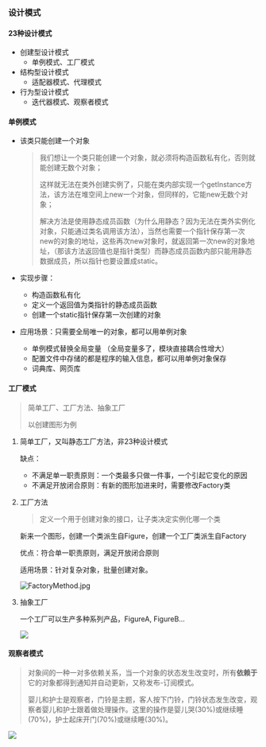 ### 设计模式

#### 23种设计模式

+ 创建型设计模式
  + 单例模式、工厂模式
+ 结构型设计模式
  + 适配器模式、代理模式
+ 行为型设计模式
  + 迭代器模式、观察者模式

#### 单例模式

+ 该类只能创建一个对象

  > 我们想让一个类只能创建一个对象，就必须将构造函数私有化，否则就能创建无数个对象；
  >
  > 这样就无法在类外创建实例了，只能在类内部实现一个getInstance方法，该方法在堆空间上new一个对象，但同样的，它能new无数个对象；
  >
  > 解决方法是使用静态成员函数（为什么用静态？因为无法在类外实例化对象，只能通过类名调用该方法），当然也需要一个指针保存第一次new的对象的地址，这些再次new对象时，就返回第一次new的对象地址，（那该方法返回值也是指针类型）而静态成员函数内部只能用静态数据成员，所以指针也要设置成static。

+ 实现步骤：

  + 构造函数私有化
  + 定义一个返回值为类指针的静态成员函数
  + 创建一个static指针保存第一次创建的对象

+ 应用场景：只需要全局唯一的对象，都可以用单例对象

  + 单例模式替换全局变量 （全局变量多了，模块直接耦合性增大）
  + 配置文件中存储的都是程序的输入信息，都可以用单例对象保存
  + 词典库、网页库

#### 工厂模式

> 简单工厂、工厂方法、抽象工厂
>
> 以创建图形为例

1. 简单工厂，又叫静态工厂方法，非23种设计模式

   缺点：

   + 不满足单一职责原则：一个类最多只做一件事，一个引起它变化的原因
   + 不满足开放闭合原则：有新的图形加进来时，需要修改Factory类

2. 工厂方法

   > 定义一个用于创建对象的接口，让子类决定实例化哪一个类

   新来一个图形，创建一个类派生自Figure，创建一个工厂类派生自Factory

   优点：符合单一职责原则，满足开放闭合原则

   适用场景：针对复杂对象，批量创建对象。

   ![FactoryMethod.jpg](https://gitee.com/snow-tyan/learn-cpp/raw/master/Figure/FactoryMethod.jpg)


3. 抽象工厂

   一个工厂可以生产多种系列产品，FigureA, FigureB...

   ![](https://gitee.com/snow-tyan/learn-cpp/raw/master/Figure/AbstractFactory.jpg)

#### 观察者模式

>  对象间的一种一对多依赖关系，当一个对象的状态发生改变时，所有**依赖于**它的对象都得到通知并自动更新，又称发布-订阅模式。
>
>  婴儿和护士是观察者，门铃是主题，客人按下门铃，门铃状态发生改变，观察者婴儿和护士跟着做处理操作。这里的操作是婴儿哭(30%)或继续睡(70%)，护士起床开门(70%)或继续睡(30%)。

![](https://gitee.com/snow-tyan/learn-cpp/raw/master/Figure/Observer.jpg)
